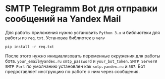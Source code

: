 # SMTP Telegramm Bot для отправки сообщений на Yandex Mail

Для работы приложения нужно установить `Python 3.x` и библиотеки для работы из `req.txt`.
Установка библиотек в `venv`

```
pip install -r req.txt
```

После этого нужно инициализовать переменные окружения для работы бота. `your_email@yandex.ru` `smtp_password`  и `your_bot_token`.
`SMTP Server`и `SMTP Port` по умолчанию установлен как `smtp.yandex.ru` и `587`.
Бот предоставляет инструкцию по работе с ним через сообщения. 
